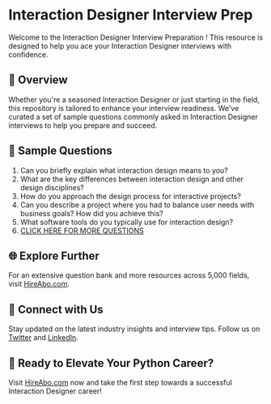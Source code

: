 # Interaction Designer Interview Prep

Welcome to the Interaction Designer Interview Preparation ! This resource is designed to help you ace your Interaction Designer interviews with confidence.

## 🚀 Overview

Whether you're a seasoned Interaction Designer or just starting in the field, this repository is tailored to enhance your interview readiness. We've curated a set of sample questions commonly asked in Interaction Designer interviews to help you prepare and succeed.

## 📝 Sample Questions

1. Can you briefly explain what interaction design means to you?
2. What are the key differences between interaction design and other design disciplines?
3. How do you approach the design process for interactive projects?
4. Can you describe a project where you had to balance user needs with business goals? How did you achieve this?
5. What software tools do you typically use for interaction design?
6. [CLICK HERE FOR MORE QUESTIONS](https://hireabo.com/job/6_0_19/Interaction%20Designer)

## 🌐 Explore Further

For an extensive question bank and more resources across 5,000 fields, visit [HireAbo.com](https://www.hireabo.com).

## 📱 Connect with Us

Stay updated on the latest industry insights and interview tips. Follow us on [Twitter](https://twitter.com/hireabo) and [LinkedIn](https://www.linkedin.com/in/hire-abo-3609972a8/).

## 🚀 Ready to Elevate Your Python Career?

Visit [HireAbo.com](https://www.hireabo.com) now and take the first step towards a successful Interaction Designer career!